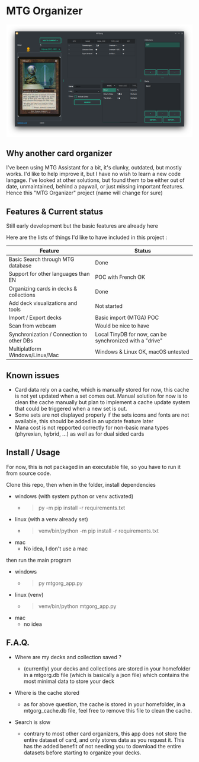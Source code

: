 # MTG Organizer

![](/resources/readme/Screenshot_20230622_174225.png)

## Why another card organizer

I've been using MTG Assistant for a bit, it's clunky, outdated, but mostly works. I'd like to help improve it, but I have no wish to learn a new code langage.
I've looked at other solutions, but found them to be either out of date, unmaintained, behind a paywall, or just missing important features.
Hence this "MTG Organizer" project (name will change for sure)

## Features & Current status

Still early development but the basic features are already here

Here are the lists of things I'd like to have included in this project : 

| Feature | Status |
| --- | --- |
| Basic Search through MTG database | Done |
| Support for other languages than EN | POC with French OK|
|Organizing cards in decks & collections| Done |
|Add deck visualizations and tools| Not started|
|Import / Export decks| Basic import (MTGA) POC|
|Scan from webcam| Would be nice to have|
|Synchronization / Connection to other DBs|Local TinyDB for now, can be synchronized with a "drive" |
|Multiplatform Windows/Linux/Mac| Windows & Linux OK, macOS untested |

## Known issues

- Card data rely on a cache, which is manually stored for now, this cache is not yet updated when a set comes out. Manual solution for now is to clean the cache manually but plan to implement a cache update system that could be triggered when a new set is out.
- Some sets are not displayed properly if the sets icons and fonts are not available, this should be added in an update feature later
- Mana cost is not repported correctly for non-basic mana types (phyrexian, hybrid, ...) as well as for dual sided cards

## Install / Usage

For now, this is not packaged in an executable file, so you have to run it from source code.

Clone this repo, then when in the folder, install dependencies

- windows (with system python or venv activated)
    - > py -m pip install -r requirements.txt
- linux (with a venv already set)
    - >venv/bin/python -m pip install -r requirements.txt
- mac
    - No idea, I don't use a mac

then run the main program

- windows
    - > py mtgorg_app.py
- linux (venv)
    - > venv/bin/python mtgorg_app.py
- mac
    - no idea

## F.A.Q.

- Where are my decks and collection saved ?
    - (currently) your decks and collections are stored in your homefolder in a mtgorg.db file (which is basically a json file) which contains the most minimal data to store your deck

- Where is the cache stored
    - as for above question, the cache is stored in your homefolder, in a mtgorg_cache.db file, feel free to remove this file to clean the cache.

- Search is slow
    - contrary to most other card organizers, this app does not store the entire dataset of card, and only stores data as you request it. This has the added benefit of not needing you to download the entire datasets before starting to organize your decks.
